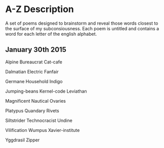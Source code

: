 # A-Z Description
A set of poems designed to brainstorm and reveal those words closest to the surface of my subconsiousness.
Each poem is untitled and contains a word for each letter of the english alphabet.

## January 30th 2015
Alpine Bureaucrat Cat-cafe

Dalmatian Electric Fanfair

Germane Household Indigo

Jumping-beans Kernel-code Leviathan

Magnificent Nautical Ovaries

Platypus Quandary Rivets

Siltstrider Technocracist Undine

Vilification Wumpus Xavier-institute

Yggdrasil Zipper
